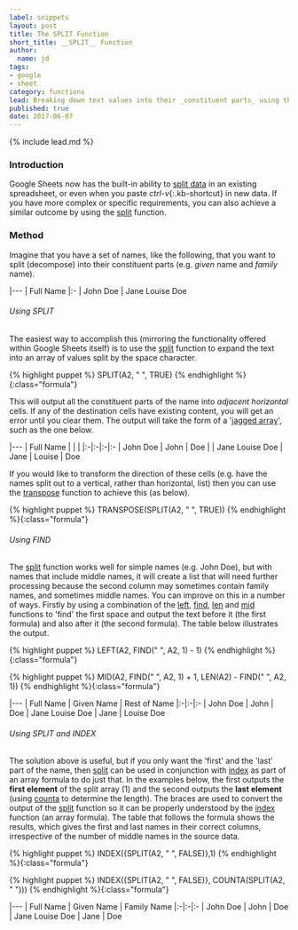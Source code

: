 ```yaml
---
label: snippets
layout: post
title: The SPLIT Function
short_title: __SPLIT__ Function
author:
  name: jd
tags:
- google
- sheet
category: functions
lead: Breaking down text values into their _constituent parts_ using the __SPLIT__ function.
published: true
date: 2017-06-07
---
```

{% include lead.md %}

### Introduction

Google Sheets now has the built-in ability to [split data][2] in an existing spreadsheet, or even when you paste *ctrl-v*{:.kb-shortcut} in new data. If you have more complex or specific requirements, you can also achieve a similar outcome by using the [split][1] function.

### Method

Imagine that you have a set of names, like the following, that you want to split (decompose) into their constituent parts (e.g. _given_ name and _family_ name).

|---
| Full Name
|:-
| John Doe
| Jane Louise Doe

###### Using SPLIT

The easiest way to accomplish this (mirroring the functionality offered within Google Sheets itself) is to use the [split][1] function to expand the text into an array of values split by the space character.

{% highlight puppet %}
SPLIT(A2, " ", TRUE)
{% endhighlight %}{:class="formula"}

This will output all the constituent parts of the name into _adjacent horizontal_ cells. If any of the destination cells have existing content, you will get an error until you clear them. The output will take the form of a '[jagged array][9]', such as the one below.

|---
| Full Name | | |
|:-|:-|:-|:-
| John Doe | John | Doe |
| Jane Louise Doe | Jane | Louise | Doe

If you would like to transform the direction of these cells (e.g. have the names split out to a vertical, rather than horizontal, list) then you can use the [transpose][8] function to achieve this (as below).

{% highlight puppet %}
TRANSPOSE(SPLIT(A2, " ", TRUE))
{% endhighlight %}{:class="formula"}

###### Using FIND

The [split][1] function works well for simple names (e.g. John Doe), but with names that include middle names, it will create a list that will need further processing because the second column may sometimes contain family names, and sometimes middle names. You can improve on this in a number of ways. Firstly by using a combination of the [left][3], [find][7], [len][5] and [mid][4] functions to 'find' the first space and output the text before it (the first formula) and also after it (the second formula). The table below illustrates the output.

{% highlight puppet %}
LEFT(A2, FIND(" ", A2, 1) - 1)
{% endhighlight %}{:class="formula"}

{% highlight puppet %}
MID(A2, FIND(" ", A2, 1) + 1, LEN(A2) - FIND(" ", A2, 1))
{% endhighlight %}{:class="formula"}

|---
| Full Name | Given Name | Rest of Name
|:-|:-|:-
| John Doe | John | Doe
| Jane Louise Doe | Jane | Louise Doe

###### Using SPLIT and INDEX

The solution above is useful, but if you only want the 'first' and the 'last' part of the name, then [split][1] can be used in conjunction with [index][6] as part of an array formula to do just that. In the examples below, the first outputs the __first element__ of the split array (1) and the second outputs the __last element__ (using [counta][10] to determine the length). The braces are used to convert the output of the [split][1] function so it can be properly understood by the [index][6] function (an array formula). The table that follows the formula shows the results, which gives the first and last names in their correct columns, irrespective of the number of middle names in the source data.

{% highlight puppet %}
INDEX({SPLIT(A2, " ", FALSE)},1)
{% endhighlight %}{:class="formula"}

{% highlight puppet %}
INDEX({SPLIT(A2, " ", FALSE)}, COUNTA(SPLIT(A2, " ")))
{% endhighlight %}{:class="formula"}

|---
| Full Name | Given Name | Family Name
|:-|:-|:-
| John Doe | John | Doe
| Jane Louise Doe | Jane | Doe

[1]: https://support.google.com/docs/answer/3094136 "How to use the SPLIT function"
[2]: https://support.google.com/docs/answer/6325535 "Split Text into Columns"
[3]: https://support.google.com/docs/answer/3094079 "How to use the LEFT function"
[4]: https://support.google.com/docs/answer/3094129 "How to use the MID function"
[5]: https://support.google.com/docs/answer/3094081 "How to use the LEN function"
[6]: https://support.google.com/docs/answer/3098242 "How to use the INDEX function"
[7]: https://support.google.com/docs/answer/3094126 "How to use the FIND function"
[8]: https://support.google.com/docs/answer/3094262 "How to use the TRANSPOSE function"
[9]: https://en.wikipedia.org/wiki/Jagged_array "Jagged Array - Wikipedia"
[10]: https://support.google.com/docs/answer/3093991 "How to use the COUNTA function"